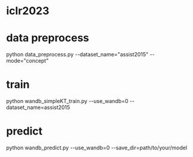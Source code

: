 # iclr2023

# data preprocess
python data_preprocess.py --dataset_name="assist2015" --mode="concept"

# train
python wandb_simpleKT_train.py --use_wandb=0 --dataset_name=assist2015

# predict
python wandb_predict.py --use_wandb=0 --save_dir=path/to/your/model
